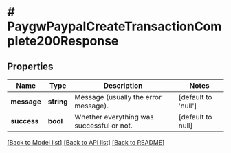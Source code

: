 # # PaygwPaypalCreateTransactionComplete200Response

## Properties

Name | Type | Description | Notes
------------ | ------------- | ------------- | -------------
**message** | **string** | Message (usually the error message). | [default to 'null']
**success** | **bool** | Whether everything was successful or not. | [default to null]

[[Back to Model list]](../../README.md#models) [[Back to API list]](../../README.md#endpoints) [[Back to README]](../../README.md)
